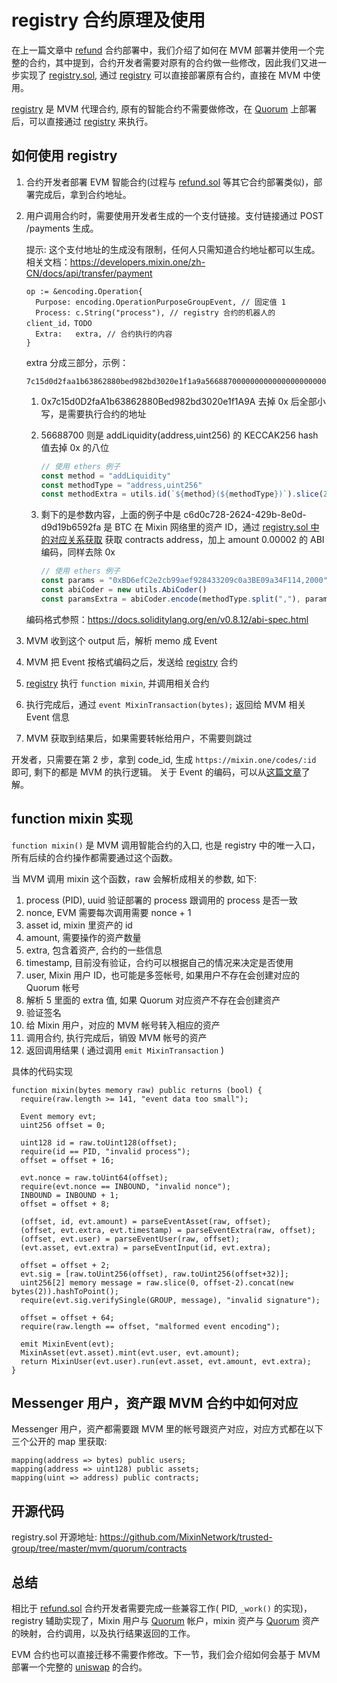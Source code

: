 # registry 合约原理及使用

在上一篇文章中 [refund](./refund) 合约部署中，我们介绍了如何在 MVM 部署并使用一个完整的合约，其中提到，合约开发者需要对原有的合约做一些修改，因此我们又进一步实现了 [registry.sol](#开源代码), 通过 [registry](#开源代码) 可以直接部署原有合约，直接在 MVM 中使用。

[registry](#开源代码) 是 MVM 代理合约, 原有的智能合约不需要做修改，在 [Quorum](/testnet/join) 上部署后，可以直接通过 [registry](#开源代码) 来执行。

## 如何使用 registry

1. 合约开发者部署 EVM 智能合约(过程与 [refund.sol](./refund.html##refund-sol-源码) 等其它合约部署类似)，部署完成后，拿到合约地址。

2. 用户调用合约时，需要使用开发者生成的一个支付链接。支付链接通过 POST /payments 生成。

    提示: 这个支付地址的生成没有限制，任何人只需知道合约地址都可以生成。
    相关文档：<https://developers.mixin.one/zh-CN/docs/api/transfer/payment>

    ```golang
    op := &encoding.Operation{
      Purpose: encoding.OperationPurposeGroupEvent, // 固定值 1
      Process: c.String("process"), // registry 合约的机器人的 client_id，TODO
      Extra:   extra, // 合约执行的内容
    }
    ```

    extra 分成三部分，示例：

    ```text
    7c15d0d2faa1b63862880bed982bd3020e1f1a9a56688700000000000000000000000000bd6efc2e2cb99aef928433209c0a3be09a34f11400000000000000000000000000000000000000000000000000000000000007d0
    ```

    1. 0x7c15d0D2faA1b63862880Bed982bd3020e1f1A9A 去掉 0x 后全部小写，是需要执行合约的地址
    2. 56688700 则是 addLiquidity(address,uint256) 的 KECCAK256 hash 值去掉 0x 的八位

        ```javascript
        // 使用 ethers 例子
        const method = "addLiquidity"
        const methodType = "address,uint256"
        const methodExtra = utils.id(`${method}(${methodType})`).slice(2, 10)
        ```

    3. 剩下的是参数内容，上面的例子中是 c6d0c728-2624-429b-8e0d-d9d19b6592fa 是 BTC 在 Mixin 网络里的资产 ID，通过 [registry.sol 中的对应关系获取](#messenger-用户-资产跟-mvm-合约中如何对应) 获取 contracts address，加上 amount 0.00002 的 ABI 编码，同样去除 0x

        ```javascript
        // 使用 ethers 例子
        const params = "0xBD6efC2e2cb99aef928433209c0a3BE09a34F114,2000"
        const abiCoder = new utils.AbiCoder()
        const paramsExtra = abiCoder.encode(methodType.split(","), params.split(",")).slice(2)
        ```

    编码格式参照：<https://docs.soliditylang.org/en/v0.8.12/abi-spec.html>

3. MVM 收到这个 output 后，解析 memo 成 Event
4. MVM 把 Event 按格式编码之后，发送给 [registry](#开源代码) 合约
5. [registry](#开源代码) 执行 `function mixin`, 并调用相关合约
6. 执行完成后，通过 `event MixinTransaction(bytes);`  返回给 MVM 相关 Event 信息
7. MVM 获取到结果后，如果需要转帐给用户，不需要则跳过

开发者，只需要在第 2 步，拿到 code_id, 生成 `https://mixin.one/codes/:id` 即可, 剩下的都是 MVM 的执行逻辑。 关于 Event 的编码，可以从[这篇文章](/guide/encoding.html#mtg-到-mvm-的编码格式)了解。

## function mixin 实现

`function mixin()` 是 MVM 调用智能合约的入口, 也是 registry 中的唯一入口，所有后续的合约操作都需要通过这个函数。

当 MVM 调用 mixin 这个函数，raw 会解析成相关的参数, 如下:

1. process (PID), uuid 验证部署的 process 跟调用的 process 是否一致
2. nonce, EVM 需要每次调用需要 nonce + 1
3. asset id, mixin 里资产的 id
4. amount, 需要操作的资产数量
5. extra, 包含着资产, 合约的一些信息
6. timestamp, 目前没有验证，合约可以根据自己的情况来决定是否使用
7. user, Mixin 用户 ID，也可能是多签帐号, 如果用户不存在会创建对应的 Quorum 帐号
8. 解析 5 里面的 extra 值, 如果 Quorum 对应资产不存在会创建资产
9. 验证签名
10. 给 Mixin 用户，对应的 MVM 帐号转入相应的资产
11. 调用合约, 执行完成后，销毁 MVM 帐号的资产
12. 返回调用结果 ( 通过调用 `emit MixinTransaction` )

具体的代码实现

```solidity
function mixin(bytes memory raw) public returns (bool) {
  require(raw.length >= 141, "event data too small");

  Event memory evt;
  uint256 offset = 0;

  uint128 id = raw.toUint128(offset);
  require(id == PID, "invalid process");
  offset = offset + 16;

  evt.nonce = raw.toUint64(offset);
  require(evt.nonce == INBOUND, "invalid nonce");
  INBOUND = INBOUND + 1;
  offset = offset + 8;

  (offset, id, evt.amount) = parseEventAsset(raw, offset);
  (offset, evt.extra, evt.timestamp) = parseEventExtra(raw, offset);
  (offset, evt.user) = parseEventUser(raw, offset);
  (evt.asset, evt.extra) = parseEventInput(id, evt.extra);

  offset = offset + 2;
  evt.sig = [raw.toUint256(offset), raw.toUint256(offset+32)];
  uint256[2] memory message = raw.slice(0, offset-2).concat(new bytes(2)).hashToPoint();
  require(evt.sig.verifySingle(GROUP, message), "invalid signature");

  offset = offset + 64;
  require(raw.length == offset, "malformed event encoding");

  emit MixinEvent(evt);
  MixinAsset(evt.asset).mint(evt.user, evt.amount);
  return MixinUser(evt.user).run(evt.asset, evt.amount, evt.extra);
}
```

## Messenger 用户，资产跟 MVM 合约中如何对应

Messenger 用户，资产都需要跟 MVM 里的帐号跟资产对应，对应方式都在以下三个公开的 map 里获取:

```solidity
mapping(address => bytes) public users;
mapping(address => uint128) public assets;
mapping(uint => address) public contracts;
```

## 开源代码

registry.sol 开源地址: <https://github.com/MixinNetwork/trusted-group/tree/master/mvm/quorum/contracts>

## 总结

相比于 [refund.sol](#开源代码) 合约开发者需要完成一些兼容工作( PID, `_work()` 的实现)，registry 辅助实现了，Mixin 用户与 [Quorum](/testnet/join) 帐户，mixin 资产与 [Quorum](/testnet/join) 资产的映射，合约调用，以及执行结果返回的工作。

EVM 合约也可以直接迁移不需要作修改。下一节，我们会介绍如何会基于 MVM 部署一个完整的 [uniswap](/guide/uniswap.html) 的合约。
